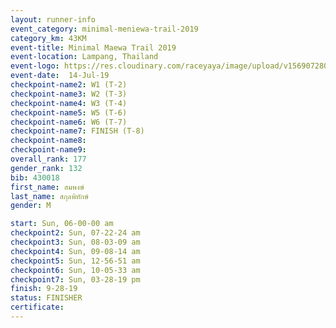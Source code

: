 ```yaml
---
layout: runner-info 
event_category: minimal-meniewa-trail-2019 
category_km: 43KM 
event-title: Minimal Maewa Trail 2019 
event-location: Lampang, Thailand 
event-logo: https://res.cloudinary.com/raceyaya/image/upload/v1569072805/logo/minimal-trail_ktnvsp.jpg 
event-date:  14-Jul-19 
checkpoint-name2: W1 (T-2) 
checkpoint-name3: W2 (T-3) 
checkpoint-name4: W3 (T-4) 
checkpoint-name5: W5 (T-6) 
checkpoint-name6: W6 (T-7) 
checkpoint-name7: FINISH (T-8) 
checkpoint-name8: 
checkpoint-name9: 
overall_rank: 177
gender_rank: 132
bib: 430018
first_name: สมพงษ์
last_name: สกุลพิทักษ์
gender: M

start: Sun, 06-00-00 am
checkpoint2: Sun, 07-22-24 am
checkpoint3: Sun, 08-03-09 am
checkpoint4: Sun, 09-08-14 am
checkpoint5: Sun, 12-56-51 am
checkpoint6: Sun, 10-05-33 am
checkpoint7: Sun, 03-28-19 pm
finish: 9-28-19
status: FINISHER
certificate: 
---
```

